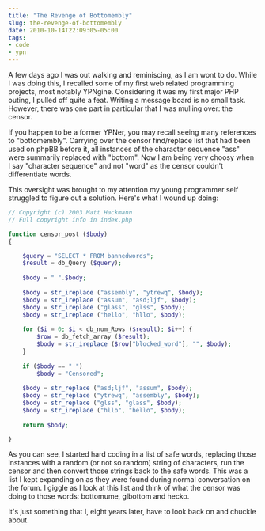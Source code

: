 ```yaml
---
title: "The Revenge of Bottomembly"
slug: the-revenge-of-bottomembly
date: 2010-10-14T22:09:05-05:00
tags:
- code
- ypn
---
```

A few days ago I was out walking and reminiscing, as I am wont to do. While I was doing this, I  recalled some of my first web related programming projects, most notably YPNgine. Considering it was my first major PHP outing, I pulled off quite a feat. Writing a message board is no small task. However, there was one part in particular that I was mulling over: the censor. 

If you happen to be a former YPNer, you may recall seeing many references to "bottomembly". Carrying over the censor find/replace list that had been used on phpBB before it, all instances of the character sequence "ass" were summarily replaced with "bottom". Now I am being very choosy when I say "character sequence" and not "word" as the censor couldn't differentiate words.

This oversight was brought to my attention my young programmer self struggled to figure out a solution. Here's what I wound up doing:

```php
// Copyright (c) 2003 Matt Hackmann
// Full copyright info in index.php

function censor_post ($body)
{

	$query = "SELECT * FROM bannedwords";
	$result = db_Query ($query);
	
	$body = " ".$body;
	
	$body = str_ireplace ("assembly", "ytrewq", $body);
	$body = str_ireplace ("assum", "asd;ljf", $body);
	$body = str_ireplace ("glass", "glss", $body);
	$body = str_ireplace ("hello", "hllo", $body);
	
	for ($i = 0; $i < db_num_Rows ($result); $i++) {
		$row = db_fetch_array ($result);
		$body = str_ireplace ($row["blocked_word"], "", $body);
	}
	
	if ($body == " ")
		$body = "Censored";
	
	$body = str_replace ("asd;ljf", "assum", $body);
	$body = str_replace ("ytrewq", "assembly", $body);
	$body = str_replace ("glss", "glass", $body);
	$body = str_ireplace ("hllo", "hello", $body);
	
	return $body;

}
```

As you can see, I started hard coding in a list of safe words, replacing those instances with a random (or not so random) string of characters, run the censor and then convert those strings back to the safe words. This was a list I kept expanding on as they were found during normal conversation on the forum. I giggle as I look at this list and think of what the censor was doing to those words: bottomume, glbottom and hecko.

It's just something that I, eight years later, have to look back on and chuckle about.
